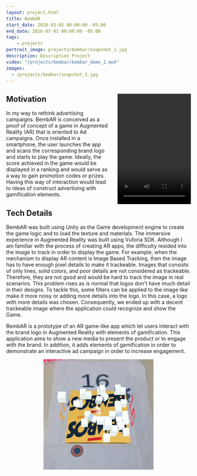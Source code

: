 ```yaml
---
layout: project.html
title: BembAR 
start_date: 2016-03-01 00:00:00 -05:00
end_date: 2016-07-01 00:00:00 -05:00
tags:
	- projects
portrait_image: projects/bembar/snapshot_1.jpg
description: Description Project
video: "/projects/bembar/bembar_demo_1.mp4"
images:
  - /projects/bembar/snapshot_1.jpg
---
```



<figure class="video_container" align="left" style="
    display: block;
    margin-left: auto;
    margin-right: auto;
    padding-left: 20px;
    float: right;">
  <video controls="true" allowfullscreen="true" width="200px" height="300px">
    <source src="/projects/bembar/bembar_demo_1.mp4" type="video/mp4">
  </video>
</figure>

 
## Motivation

In my way to rethink advertising campaigns. BembAR is conceived as a proof of 
concept of a game in Augmented Reality (AR) that is oriented to Ad campaigns.
Once installed in a smartphone, the user launches the app and scans the 
corresponding brand logo and starts to play the game. 
Ideally, the score achieved in the game would be
displayed in a ranking and would serve as a way to gain promotion codes or
prizes. Having this way of interaction would lead to ideas of construct
advertising with gamification elements. 

## Tech Details

BembAR was built using Unity as the Game development engine to create the game
logic and to load the texture and materials. The immersive experience in
Augmented Reality was built using Vuforia SDK. Although I am familiar with the 
process of creating AR apps, the difficulty resided into the image to track in
order to display the game. For example, when the mechanism to display AR
content is Image Based Tracking, then the image has to have enough pixel
details to make it trackeable. Images that consists of only lines, solid
colors, and poor details are not considered as trackeable. Therefore, they are
not good and would be hard to track the image in real scenarios. This problem
rises as is normal that logos don't have much detail in their designs. To
tackle this, some filters can be applied to the image like make it more noisy
or adding more details into the logo. In this case, a logo with more details
was chosen. Consequently, we ended up with a decent trackeable image where the
application could recognize and show the Game.


BembAR is a prototype of an AR game-like app which let users interact with the brand logo in Augmented Reality with elements of gamification. This application aims to show a new media to present the product or to engage with the brand. In addition, it adds elements of gamification in order to demonstrate an interactive ad campaign in order to increase engagement.


<p align="center">
  <img src="/projects/bembar/snapshot_1.jpg" width="300px">
</p>

